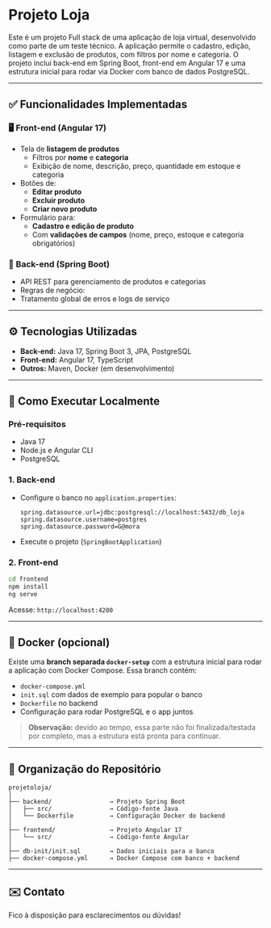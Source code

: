 # Projeto Loja

Este é um projeto Full stack de uma aplicação de loja virtual, desenvolvido como parte de um teste técnico. A aplicação permite o cadastro, edição, listagem e exclusão de produtos, com filtros por nome e categoria. O projeto inclui back-end em Spring Boot, front-end em Angular 17 e uma estrutura inicial para rodar via Docker com banco de dados PostgreSQL.

---

## ✅ Funcionalidades Implementadas

### 🖥️ Front-end (Angular 17)

- Tela de **listagem de produtos**
  - Filtros por **nome** e **categoria**
  - Exibição de nome, descrição, preço, quantidade em estoque e categoria
- Botões de:
  - **Editar produto**
  - **Excluir produto**
  - **Criar novo produto**
- Formulário para:
  - **Cadastro e edição de produto**
  - Com **validações de campos** (nome, preço, estoque e categoria obrigatórios)

### 🚰 Back-end (Spring Boot)

- API REST para gerenciamento de produtos e categorias
- Regras de negócio:
- Tratamento global de erros e logs de serviço

---

## ⚙️ Tecnologias Utilizadas

- **Back-end:** Java 17, Spring Boot 3, JPA, PostgreSQL
- **Front-end:** Angular 17, TypeScript
- **Outros:** Maven, Docker (em desenvolvimento)

---

## 🚀 Como Executar Localmente

### Pré-requisitos

- Java 17
- Node.js e Angular CLI
- PostgreSQL

### 1. Back-end

- Configure o banco no `application.properties`:
  ```
  spring.datasource.url=jdbc:postgresql://localhost:5432/db_loja
  spring.datasource.username=postgres
  spring.datasource.password=G@mora
  ```
- Execute o projeto (`SpringBootApplication`)

### 2. Front-end

```bash
cd frontend
npm install
ng serve
```

Acesse: `http://localhost:4200`

---

## 🐳 Docker (opcional)

Existe uma **branch separada `docker-setup`** com a estrutura inicial para rodar a aplicação com Docker Compose. Essa branch contém:

- `docker-compose.yml`
- `init.sql` com dados de exemplo para popular o banco
- `Dockerfile` no backend
- Configuração para rodar PostgreSQL e o app juntos

> **Observação:** devido ao tempo, essa parte não foi finalizada/testada por completo, mas a estrutura está pronta para continuar.

---

## 📁 Organização do Repositório

```
projetoloja/
│
├── backend/                → Projeto Spring Boot
│   ├── src/                → Código-fonte Java
│   └── Dockerfile          → Configuração Docker do backend
│
├── frontend/               → Projeto Angular 17
│   └── src/                → Código-fonte Angular
│
├── db-init/init.sql        → Dados iniciais para o banco
├── docker-compose.yml      → Docker Compose com banco + backend
```

---

## ✉️ Contato

Fico à disposição para esclarecimentos ou dúvidas!
